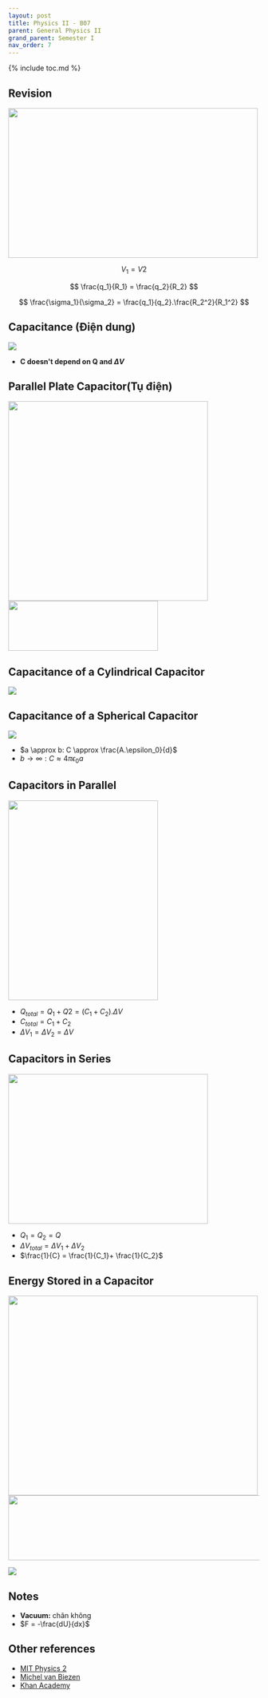 ```yaml
---
layout: post
title: Physics II - B07
parent: General Physics II
grand_parent: Semester I
nav_order: 7
---
```


{% include toc.md %}

## Revision
<img src = "7mMk0RL.png" width = 500 height = 300>

$$
V_1 = V2
$$

$$
\frac{q_1}{R_1} = \frac{q_2}{R_2}
$$

$$
\frac{\sigma_1}{\sigma_2} = \frac{q_1}{q_2}.\frac{R_2^2}{R_1^2}
$$

## Capacitance (Điện dung)
![](2LtzFsJ.png)
* **C doesn't depend on Q and $\Delta V$**

## Parallel Plate Capacitor(Tụ điện)
<img src = "Jm03UDy.png" width = 400 height = 400>

<img src = "xKdwNwS.png" width = 300 height = 100>

## Capacitance of a Cylindrical Capacitor
![](qDhGgvu.png)

## Capacitance of a Spherical Capacitor
![](7kMahUo.png)

* $a \approx b: C \approx \frac{A.\epsilon_0}{d}$ 
* $b \to \infty: C \approx 4\pi\epsilon_0a$

## Capacitors in Parallel
<img src = "wuGSdTU.png" width = 300 height = 400>

* $Q_{total} = Q_1 + Q2 = (C_1 + C_2).\Delta V$
* $C_{total} = C_1 + C_2$
* $\Delta V_1 = \Delta V_2 = \Delta V$

## Capacitors in Series
<img src = "fEnhRz6.png" width = 400 height = 300>

* $Q_1 = Q_2 = Q$
* $\Delta V_{total} = \Delta V_1 + \Delta V_2$
* $\frac{1}{C} = \frac{1}{C_1}+ \frac{1}{C_2}$

## Energy Stored in a Capacitor
<img src = "OVaLhf2.png" width = 500 height = 400>

<img src = "lbevuur.png" width = 980 height = 130>

![](YazY89p.png)

## Notes
* **Vacuum:** chân không
* $F = -\frac{dU}{dx}$


## Other references
* [MIT Physics 2](https://www.youtube.com/playlist?list=PLyQSN7X0ro2314mKyUiOILaOC2hk6Pc3j)
* [Michel van Biezen](https://www.youtube.com/playlist?list=PLX2gX-ftPVXX7BZOcM1Y2gb8IQrTBrmUB)
* [Khan Academy](https://www.khanacademy.org/science/in-in-class-12th-physics-india)
